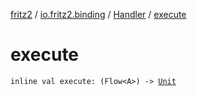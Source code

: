 [fritz2](../../index.md) / [io.fritz2.binding](../index.md) / [Handler](index.md) / [execute](./execute.md)

# execute

`inline val execute: (Flow<A>) -> `[`Unit`](https://kotlinlang.org/api/latest/jvm/stdlib/kotlin/-unit/index.html)